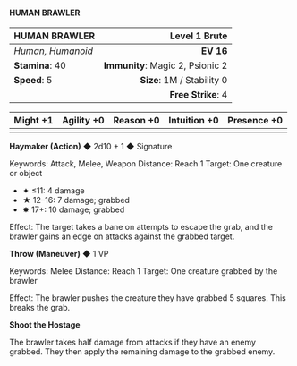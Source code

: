 #### HUMAN BRAWLER

| HUMAN BRAWLER | **Level 1 Brute** |
|:-------------------------------------------------- | -------------------------:|
| *Human, Humanoid* | **EV 16** |
| **Stamina**: 40 | **Immunity**: Magic 2, Psionic 2 |
| **Speed**: 5 | **Size**: 1M / Stability 0 |
|  | **Free Strike**: 4 |

| **Might** +1 | **Agility** +0 | **Reason** +0 | **Intuition** +0 | **Presence** +0 |
| -------- | ---------- | --------- | ------------ | ----------- |
|  |  |  |  |  |

**Haymaker (Action)** ◆ 2d10 + 1 ◆ Signature

Keywords: Attack, Melee, Weapon
Distance: Reach 1
Target: One creature or object
- ✦ ≤11: 4 damage
- ★ 12–16: 7 damage; grabbed
- ✸ 17+: 10 damage; grabbed

Effect: The target takes a bane on attempts to escape the grab, and the brawler gains an edge on attacks against the grabbed target.

**Throw (Maneuver)** ◆ 1 VP

Keywords: Melee
Distance: Reach 1
Target: One creature grabbed by the brawler

Effect: The brawler pushes the creature they have grabbed 5 squares. This breaks the grab.

**Shoot the Hostage**

The brawler takes half damage from attacks if they have an enemy grabbed. They then apply the remaining damage to the grabbed enemy.

